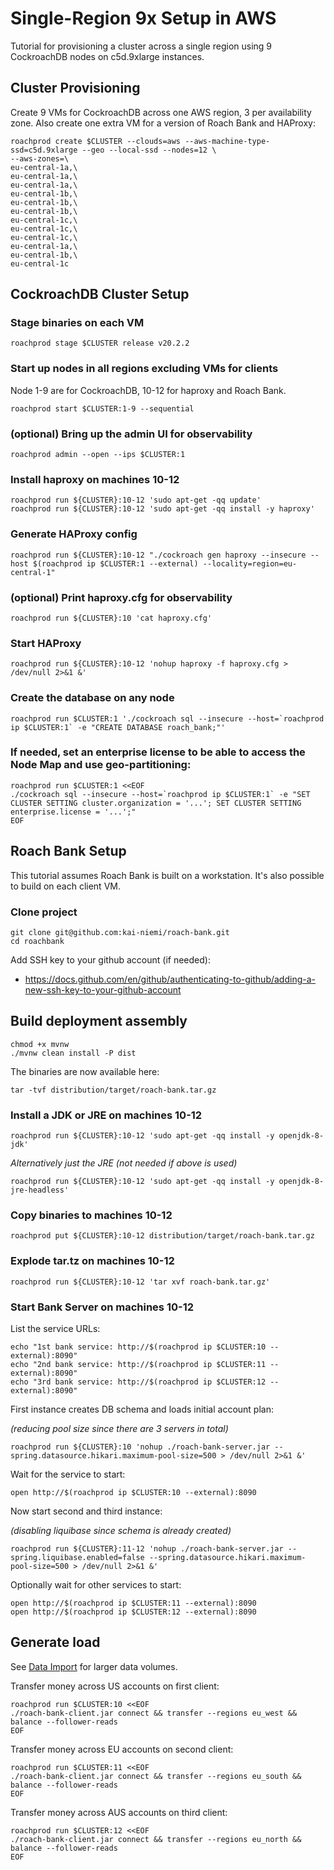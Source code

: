 # Single-Region 9x Setup in AWS

Tutorial for provisioning a cluster across a single region using
9 CockroachDB nodes on c5d.9xlarge instances. 

## Cluster Provisioning
  
Create 9 VMs for CockroachDB across one AWS region, 3 per availability zone. 
Also create one extra VM for a version of Roach Bank and HAProxy:

    roachprod create $CLUSTER --clouds=aws --aws-machine-type-ssd=c5d.9xlarge --geo --local-ssd --nodes=12 \
    --aws-zones=\
    eu-central-1a,\
    eu-central-1a,\
    eu-central-1a,\
    eu-central-1b,\
    eu-central-1b,\
    eu-central-1b,\
    eu-central-1c,\
    eu-central-1c,\
    eu-central-1c,\
    eu-central-1a,\
    eu-central-1b,\
    eu-central-1c

## CockroachDB Cluster Setup

### Stage binaries on each VM

    roachprod stage $CLUSTER release v20.2.2

### Start up nodes in all regions excluding VMs for clients

Node 1-9 are for CockroachDB, 10-12 for haproxy and Roach Bank.

    roachprod start $CLUSTER:1-9 --sequential

### (optional) Bring up the admin UI for observability

    roachprod admin --open --ips $CLUSTER:1

### Install haproxy on machines 10-12

    roachprod run ${CLUSTER}:10-12 'sudo apt-get -qq update'
    roachprod run ${CLUSTER}:10-12 'sudo apt-get -qq install -y haproxy'

### Generate HAProxy config

    roachprod run ${CLUSTER}:10-12 "./cockroach gen haproxy --insecure --host $(roachprod ip $CLUSTER:1 --external) --locality=region=eu-central-1"

### (optional) Print haproxy.cfg for observability

    roachprod run ${CLUSTER}:10 'cat haproxy.cfg'

### Start HAProxy 

    roachprod run ${CLUSTER}:10-12 'nohup haproxy -f haproxy.cfg > /dev/null 2>&1 &'
    
### Create the database on any node

    roachprod run $CLUSTER:1 './cockroach sql --insecure --host=`roachprod ip $CLUSTER:1` -e "CREATE DATABASE roach_bank;"'

### If needed, set an enterprise license to be able to access the Node Map and use geo-partitioning:

    roachprod run $CLUSTER:1 <<EOF
    ./cockroach sql --insecure --host=`roachprod ip $CLUSTER:1` -e "SET CLUSTER SETTING cluster.organization = '...'; SET CLUSTER SETTING enterprise.license = '...';"
    EOF

## Roach Bank Setup

This tutorial assumes Roach Bank is built on a workstation. It's also possible to build on each client VM.

### Clone project

    git clone git@github.com:kai-niemi/roach-bank.git
    cd roachbank

Add SSH key to your github account (if needed):

 - https://docs.github.com/en/github/authenticating-to-github/adding-a-new-ssh-key-to-your-github-account 

## Build deployment assembly 

    chmod +x mvnw
    ./mvnw clean install -P dist

The binaries are now available here:

    tar -tvf distribution/target/roach-bank.tar.gz
    
### Install a JDK or JRE on machines 10-12

    roachprod run ${CLUSTER}:10-12 'sudo apt-get -qq install -y openjdk-8-jdk'

_Alternatively just the JRE (not needed if above is used)_

    roachprod run ${CLUSTER}:10-12 'sudo apt-get -qq install -y openjdk-8-jre-headless'

### Copy binaries to machines 10-12

    roachprod put ${CLUSTER}:10-12 distribution/target/roach-bank.tar.gz

### Explode tar.tz on machines 10-12

    roachprod run ${CLUSTER}:10-12 'tar xvf roach-bank.tar.gz'

### Start Bank Server on machines 10-12

List the service URLs:
    
    echo "1st bank service: http://$(roachprod ip $CLUSTER:10 --external):8090"
    echo "2nd bank service: http://$(roachprod ip $CLUSTER:11 --external):8090"
    echo "3rd bank service: http://$(roachprod ip $CLUSTER:12 --external):8090"

First instance creates DB schema and loads initial account plan:

_(reducing pool size since there are 3 servers in total)_

    roachprod run ${CLUSTER}:10 'nohup ./roach-bank-server.jar --spring.datasource.hikari.maximum-pool-size=500 > /dev/null 2>&1 &'

Wait for the service to start:

    open http://$(roachprod ip $CLUSTER:10 --external):8090
    
Now start second and third instance:

_(disabling liquibase since schema is already created)_

    roachprod run ${CLUSTER}:11-12 'nohup ./roach-bank-server.jar --spring.liquibase.enabled=false --spring.datasource.hikari.maximum-pool-size=500 > /dev/null 2>&1 &'

Optionally wait for other services to start:

    open http://$(roachprod ip $CLUSTER:11 --external):8090
    open http://$(roachprod ip $CLUSTER:12 --external):8090

## Generate load

See [Data Import](../docs/import.md) for larger data volumes.

Transfer money across US accounts on first client:

    roachprod run $CLUSTER:10 <<EOF
    ./roach-bank-client.jar connect && transfer --regions eu_west && balance --follower-reads
    EOF

Transfer money across EU accounts on second client:

    roachprod run $CLUSTER:11 <<EOF
    ./roach-bank-client.jar connect && transfer --regions eu_south && balance --follower-reads
    EOF

Transfer money across AUS accounts on third client:

    roachprod run $CLUSTER:12 <<EOF
    ./roach-bank-client.jar connect && transfer --regions eu_north && balance --follower-reads
    EOF
